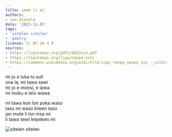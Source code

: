 ```yaml
---
title: seme li mi
authors:
- jan Alonola
date: '2023-11-01'
tags:
- 'sitelen sitelen'
- 'poetry'
license: CC BY-SA 4.0
sources:
- https://liputenpo.org/pdfs/0022sin.pdf
- https://liputenpo.org/lipu/nanpa-sin/
- https://commons.wikimedia.org/wiki/File:Lipu_tenpo_nanpa_sin_-_sitelen_sitelen.png
---
```


mi jo e luka tu suli  
ona la, mi tawa sewi  
mi jo e monsi, e lawa  
mi moku e telo wawa

mi tawa kon lon poka waso  
taso mi waso kiwen taso  
jan mute li lon insa mi  
li tawa sewi kepeken mi

![sitelen sitelen](https://upload.wikimedia.org/wikipedia/commons/2/23/Lipu_tenpo_nanpa_sin_-_sitelen_sitelen.png)